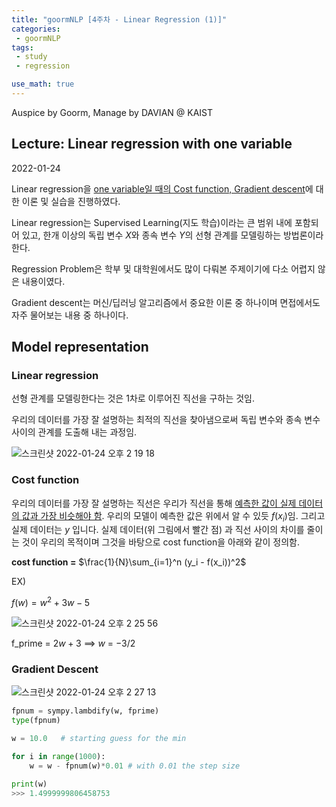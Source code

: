 ```yaml
---
title: "goormNLP [4주차 - Linear Regression (1)]"  
categories:
 - goormNLP
tags:
 - study
 - regression

use_math: true
---
```


Auspice by Goorm, Manage by DAVIAN @ KAIST

## Lecture: Linear regression with one variable

2022-01-24

Linear regression을 <u>one variable일 때의 Cost function, Gradient descent</u>에 대한 이론 및 실습을 진행하였다.

Linear regression는 Supervised Learning(지도 학습)이라는 큰 범위 내에 포함되어 있고, 한개 이상의 독립 변수 $X$와 종속 변수 $Y$의 선형 관계를 모델링하는 방법론이라 한다.

Regression Problem은 학부 및 대학원에서도 많이 다뤄본 주제이기에 다소 어렵지 않은 내용이였다.

Gradient descent는 머신/딥러닝 알고리즘에서 중요한 이론 중 하나이며 면접에서도 자주 물어보는 내용 중 하나이다.



## Model representation

### Linear regression

선형 관계를 모델링한다는 것은 1차로 이루어진 직선을 구하는 것임.

우리의 데이터를 가장 잘 설명하는 최적의 직선을 찾아냄으로써 독립 변수와 종속 변수 사이의 관계를 도출해 내는 과정임.

![스크린샷 2022-01-24 오후 2 19 18](https://user-images.githubusercontent.com/67947808/150726237-b44ba52c-0abe-453b-8bbb-f76bf4231181.png)

### Cost function

우리의 데이터를 가장 잘 설명하는 직선은 우리가 직선을 통해 <u>예측한 값이 실제 데이터의 값과 가장 비슷해야 함</u>. 우리의 모델이 예측한 값은 위에서 알 수 있듯 $f(x_i)$임. 그리고 실제 데이터는 $y$ 입니다. 실제 데이터(위 그림에서 빨간 점) 과 직선 사이의 차이를 줄이는 것이 우리의 목적이며 그것을 바탕으로 cost function을 아래와 같이 정의함.

**cost function =** $\frac{1}{N}\sum_{i=1}^n (y_i - f(x_i))^2$



EX)

$f(w) = w^2 + 3w -5$

![스크린샷 2022-01-24 오후 2 25 56](https://user-images.githubusercontent.com/67947808/150726811-83cb008d-9d2c-4259-bd8f-745344312b5c.png)

f_prime = $2w+3$ ==> $w$ = $-3/2$

### Gradient Descent

![스크린샷 2022-01-24 오후 2 27 13](https://user-images.githubusercontent.com/67947808/150726913-15732821-cd02-4773-9cd8-7daba1903c20.png)



```python
fpnum = sympy.lambdify(w, fprime)
type(fpnum)

w = 10.0   # starting guess for the min

for i in range(1000):
    w = w - fpnum(w)*0.01 # with 0.01 the step size

print(w)
>>> 1.4999999806458753
```



